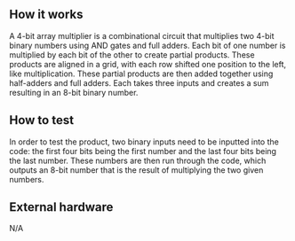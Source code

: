 <!---

This file is used to generate your project datasheet. Please fill in the information below and delete any unused
sections.

You can also include images in this folder and reference them in the markdown. Each image must be less than
512 kb in size, and the combined size of all images must be less than 1 MB.
-->

## How it works

A 4-bit array multiplier is a combinational circuit that multiplies two 4-bit binary numbers using AND gates and full adders. Each bit of one number is multiplied by each bit of the other to create partial products. These products are aligned in a grid, with each row shifted one position to the left, like multiplication. These partial products are then added together using half-adders and full adders. Each takes three inputs and creates a sum resulting in an 8-bit binary number. 


## How to test

In order to test the product, two binary inputs need to be inputted into the code: the first four bits being the first number and the last four bits being the last number. These numbers are then run through the code, which outputs an 8-bit number that is the result of multiplying the two given numbers. 

## External hardware
N/A
